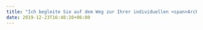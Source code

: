 ```yaml
---
title: "Ich begleite Sie auf dem Weg zur Ihrer individuellen <span>Architektur</span>."
date: 2019-12-23T16:48:28+06:00
---
```

